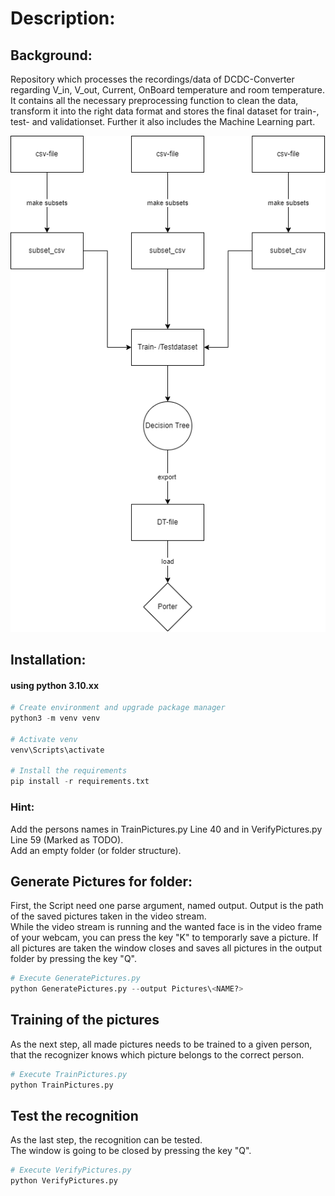 # Description:

## Background:
Repository which processes the recordings/data of DCDC-Converter regarding V_in, V_out, Current, OnBoard temperature and room temperature. It contains all the necessary 
preprocessing function to clean the data, transform it into the right data format and stores the final dataset for train-, test- and validationset. Further it also includes the Machine Learning part.

![Sequencediagram](Data_Preprocessing_Sequencediagram.png)

## Installation:
#### using python 3.10.xx

```python
# Create environment and upgrade package manager
python3 -m venv venv

# Activate venv
venv\Scripts\activate

# Install the requirements
pip install -r requirements.txt
```

### Hint:
Add the persons names in TrainPictures.py Line 40 and in VerifyPictures.py Line 59 (Marked as TODO).  
Add an empty folder (or folder structure).

## Generate Pictures for folder:
First, the Script need one parse argument, named output.
Output is the path of the saved pictures taken in the video stream.  
While the video stream is running and the wanted face is in the video frame of your webcam, you can press the key "K" to temporarly save a picture. If all pictures are taken the window closes and saves all pictures in the output folder by pressing the key "Q".

```python
# Execute GeneratePictures.py
python GeneratePictures.py --output Pictures\<NAME?>
```

## Training of the pictures
As the next step, all made pictures needs to be trained to a given person, that the recognizer knows which picture belongs to the correct person.

```python
# Execute TrainPictures.py
python TrainPictures.py
```

## Test the recognition
As the last step, the recognition can be tested.  
The window is going to be closed by pressing the key "Q".

```python
# Execute VerifyPictures.py
python VerifyPictures.py
```